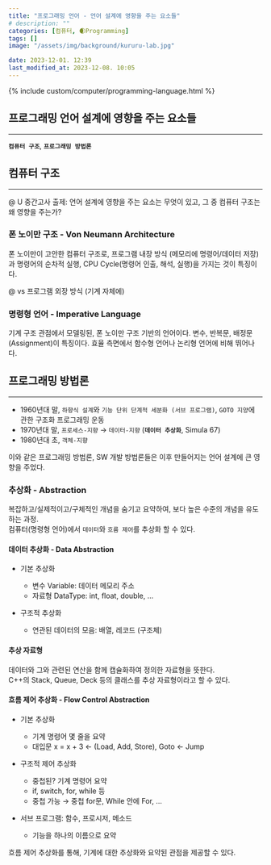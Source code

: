 ```yaml
---
title: "프로그래밍 언어 - 언어 설계에 영향을 주는 요소들"
# description: ""
categories: [컴퓨터, 🌒Programming]
tags: []
image: "/assets/img/background/kururu-lab.jpg"

date: 2023-12-01. 12:39
last_modified_at: 2023-12-08. 10:05
---
```


{% include custom/computer/programming-language.html %}

## 프로그래밍 언어 설계에 영향을 주는 요소들

---

**`컴퓨터 구조`**, **`프로그래밍 방법론`**

## 컴퓨터 구조

---

@ U 중간고사 출제: 언어 설계에 영향을 주는 요소는 무엇이 있고, 그 중 컴퓨터 구조는 왜 영향을 주는가?  

### 폰 노이만 구조 - Von Neumann Architecture

폰 노이만이 고안한 컴퓨터 구조로, 프로그램 내장 방식 (메모리에 명령어/데이터 저장)과 명령어의 순차적 실행, CPU Cycle(명령어 인출, 해석, 실행)을 가지는 것이 특징이다.  

@ vs 프로그램 외장 방식 (기계 자체에)  

### 명령형 언어 - Imperative Language

기계 구조 관점에서 모델링된, 폰 노이만 구조 기반의 언어이다. 변수, 반복문, 배정문(Assignment)이 특징이다. 효율 측면에서 함수형 언어나 논리형 언어에 비해 뛰어나다.  

## 프로그래밍 방법론

---

- 1960년대 말, `하향식 설계`와 `기능 단위 단계적 세분화 (서브 프로그램)`, `GOTO 지양`에 관한 구조화 프로그래밍 운동  
- 1970년대 말, `프로세스-지향` → `데이터-지향` (**`데이터 추상화`**, Simula 67)  
- 1980년대 초, `객체-지향`  

이와 같은 프로그래밍 방법론, SW 개발 방법론들은 이후 만들어지는 언어 설계에 큰 영향을 주었다.  

### 추상화 - Abstraction

복잡하고/실제적이고/구체적인 개념을 숨기고 요약하여, 보다 높은 수준의 개념을 유도하는 과정.  
컴퓨터(명령형 언어)에서 `데이터`와 `흐름 제어`를 추상화  할 수 있다.  

#### 데이터 추상화 - Data Abstraction

- 기본 추상화
  - 변수 Variable: 데이터 메모리 주소
  - 자료형 DataType: int, float, double, ...

- 구조적 추상화
  - 연관된 데이터의 모음: 배열, 레코드 (구조체)

#### 추상 자료형

데이터와 그와 관련된 연산을 함께 캡슐화하여 정의한 자료형을 뜻한다.  
C++의 Stack, Queue, Deck 등의 클래스를 추상 자료형이라고 할 수 있다.  

#### 흐름 제어 추상화 - Flow Control Abstraction

- 기본 추상화
  - 기계 명령어 몇 줄을 요약
  - 대입문 x = x + 3 ← (Load, Add, Store), Goto ← Jump

- 구조적 제어 추상화
  - 중첩된? 기계 명령어 요약
  - if, switch, for, while 등
  - 중첩 가능 → 중첩 for문, While 안에 For, ...

- 서브 프로그램: 함수, 프로시저, 메소드
  - 기능을 하나의 이름으로 요약

흐름 제어 추상화를 통해, 기계에 대한 추상화와 요약된 관점을 제공할 수 있다.  
